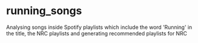 # running_songs
Analysing songs inside Spotify playlists which include the word 'Running' in the title, the NRC playlists and generating recommended playlists for NRC
